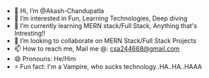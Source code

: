 - 👋 Hi, I’m @Akash-Chandupatla
- 👀 I’m interested in Fun, Learning Technologies, Deep diving
- 🌱 I’m currently learning MERN stack/Full Stack, Anything that's Intresting!!
- 💞️ I’m looking to collaborate on MERN Stack/Full Stack Projects
- 📫 How to reach me, Mail me @: csa244668@gmail.com
- 😄 Pronouns: He/Him
- ⚡ Fun fact: I'm a Vampire, who sucks technology..HA..HA..HAAA

<!---
Akash-Chandupatla/Akash-Chandupatla is a ✨ special ✨ repository because its `README.md` (this file) appears on your GitHub profile.
You can click the Preview link to take a look at your changes.
--->
